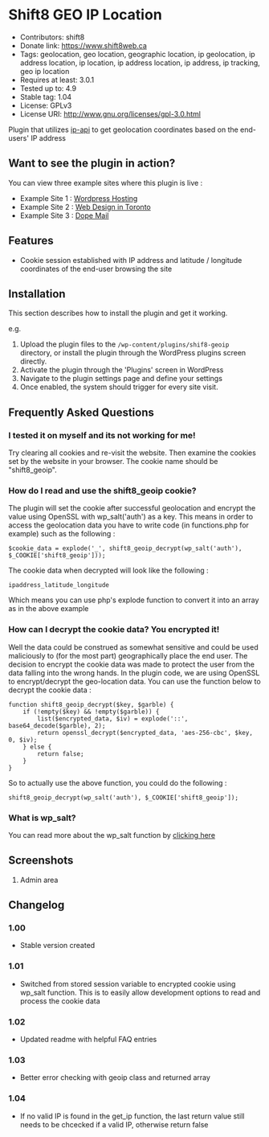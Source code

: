 # Shift8 GEO IP Location
* Contributors: shift8
* Donate link: https://www.shift8web.ca
* Tags: geolocation, geo location, geographic location, ip geolocation, ip address location, ip location, ip address location, ip address, ip tracking, geo ip location
* Requires at least: 3.0.1
* Tested up to: 4.9
* Stable tag: 1.04
* License: GPLv3
* License URI: http://www.gnu.org/licenses/gpl-3.0.html

Plugin that utilizes [ip-api](http://ip-api.com) to get geolocation coordinates based on the end-users' IP address

## Want to see the plugin in action?

You can view three example sites where this plugin is live :

- Example Site 1 : [Wordpress Hosting](https://www.stackstar.com "Wordpress Hosting")
- Example Site 2 : [Web Design in Toronto](https://www.shift8web.ca "Web Design in Toronto")
- Example Site 3 : [Dope Mail](https://dopemail.com "Buy Weed Online")

## Features

- Cookie session established with IP address and latitude / longitude coordinates of the end-user browsing the site

## Installation 

This section describes how to install the plugin and get it working.

e.g.

1. Upload the plugin files to the `/wp-content/plugins/shif8-geoip` directory, or install the plugin through the WordPress plugins screen directly.
2. Activate the plugin through the 'Plugins' screen in WordPress
3. Navigate to the plugin settings page and define your settings
3. Once enabled, the system should trigger for every site visit.

## Frequently Asked Questions 

### I tested it on myself and its not working for me! 

Try clearing all cookies and re-visit the website. Then examine the cookies set by the website in your browser. The cookie name should be "shift8_geoip".

### How do I read and use the shift8_geoip cookie?

The plugin will set the cookie after successful geolocation and encrypt the value using OpenSSL with wp_salt('auth') as a key. This means in order to access the geolocation data you have to write code (in functions.php for example) such as the following :

`$cookie_data = explode('_', shift8_geoip_decrypt(wp_salt('auth'), $_COOKIE['shift8_geoip']));`

The cookie data when decrypted will look like the following :

`ipaddress_latitude_longitude`

Which means you can use php's explode function to convert it into an array as in the above example

### How can I decrypt the cookie data? You encrypted it!

Well the data could be construed as somewhat sensitive and could be used maliciously to (for the most part) geographically place the end user. The decision to encrypt the cookie data was made to protect the user from the data falling into the wrong hands. In the plugin code, we are using OpenSSL to encrypt/decrypt the geo-location data. You can use the function below to decrypt the cookie data :

```// Function to decrypt session data
function shift8_geoip_decrypt($key, $garble) {
    if (!empty($key) && !empty($garble)) {
        list($encrypted_data, $iv) = explode('::', base64_decode($garble), 2);
        return openssl_decrypt($encrypted_data, 'aes-256-cbc', $key, 0, $iv);
    } else {
        return false;
    }
}
```

So to actually use the above function, you could do the following :

`shift8_geoip_decrypt(wp_salt('auth'), $_COOKIE['shift8_geoip']);`

### What is wp_salt?

You can read more about the wp_salt function by [clicking here](https://codex.wordpress.org/Function_Reference/wp_salt)

## Screenshots 

1. Admin area

## Changelog 

### 1.00
* Stable version created

### 1.01
* Switched from stored session variable to encrypted cookie using wp_salt function. This is to easily allow development options to read and process the cookie data

### 1.02
* Updated readme with helpful FAQ entries

### 1.03
* Better error checking with geoip class and returned array

### 1.04
* If no valid IP is found in the get_ip function, the last return value still needs to be chcecked if a valid IP, otherwise return false
